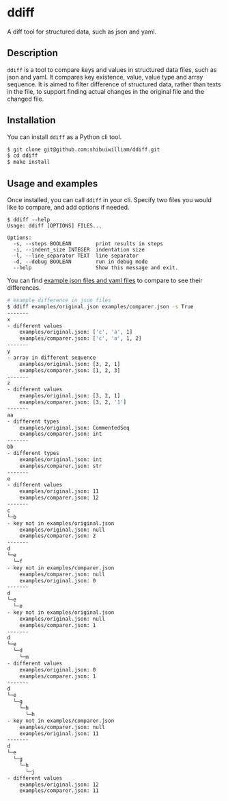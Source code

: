 # ddiff

A diff tool for structured data, such as json and yaml.


## Description

`ddiff` is a tool to compare keys and values in structured data files, such as json and yaml.
It compares key existence, value, value type and array sequence. It is aimed to filter difference of structured data, rather than texts in the file, to support finding actual changes in the original file and the changed file.

## Installation
You can install `ddiff` as a Python cli tool.

```sh
$ git clone git@github.com:shibuiwilliam/ddiff.git
$ cd ddiff
$ make install
```

## Usage and examples

Once installed, you can call `ddiff` in your cli.
Specify two files you would like to compare, and add options if needed.

```
$ ddiff --help
Usage: ddiff [OPTIONS] FILES...

Options:
  -s, --steps BOOLEAN        print results in steps
  -i, --indent_size INTEGER  indentation size
  -l, --line_separator TEXT  line separator
  -d, --debug BOOLEAN        run in debug mode
  --help                     Show this message and exit.
```

You can find [example json files and yaml files](https://github.com/shibuiwilliam/ddiff/tree/main/examples) to compare to see their differences.

```sh
# example difference in json files
$ ddiff examples/original.json examples/comparer.json -s True
-------
x
- different values
    examples/original.json: ['c', 'a', 1]
    examples/comparer.json: ['c', 'a', 1, 2]
-------
y
- array in different sequence
    examples/original.json: [3, 2, 1]
    examples/comparer.json: [1, 2, 3]
-------
z
- different values
    examples/original.json: [3, 2, 1]
    examples/comparer.json: [3, 2, '1']
-------
aa
- different types
    examples/original.json: CommentedSeq
    examples/comparer.json: int
-------
bb
- different types
    examples/original.json: int
    examples/comparer.json: str
-------
e
- different values
    examples/original.json: 11
    examples/comparer.json: 12
-------
c
└─b
- key not in examples/original.json
    examples/original.json: null
    examples/comparer.json: 2
-------
d
└─e
  └─f
- key not in examples/comparer.json
    examples/comparer.json: null
    examples/original.json: 0
-------
d
└─e
  └─e
- key not in examples/original.json
    examples/original.json: null
    examples/comparer.json: 1
-------
d
└─e
  └─d
    └─m
- different values
    examples/original.json: 0
    examples/comparer.json: 1
-------
d
└─e
  └─g
    └─h
      └─h
- key not in examples/comparer.json
    examples/comparer.json: null
    examples/original.json: 11
-------
d
└─e
  └─g
    └─h
      └─j
- different values
    examples/original.json: 12
    examples/comparer.json: 11
```
